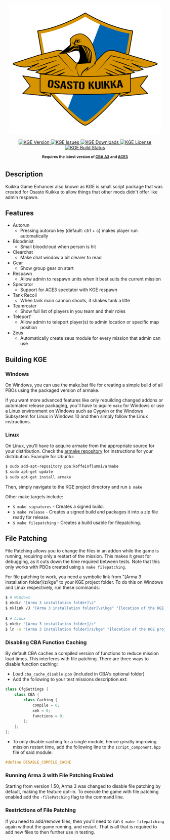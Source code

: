 <p align="center">
    <img src="https://github.com/osasto-kuikka/KGE/blob/master/extras/logo.svg" width="480">
</p>

<p align="center">
    <a href="https://github.com/osasto-kuikka/KGE/releases/latest">
        <img src="https://img.shields.io/badge/Version-1.0.6-blue.svg?style=flat-square" alt="KGE Version">
    </a>
    <a href="https://github.com/osasto-kuikka/KGE/issues">
        <img src="https://img.shields.io/github/issues-raw/osasto-kuikka/KGE.svg?style=flat-square&label=Issues" alt="KGE Issues">
    </a>
    <a href="https://github.com/osasto-kuikka/KGE/releases">
        <img src="https://img.shields.io/github/downloads/osasto-kuikka/KGE/total.svg?style=flat-square&label=Downloads" alt="KGE Downloads">
    </a>
    <a href="https://github.com/osasto-kuikka/KGE/blob/master/LICENSE">
        <img src="https://img.shields.io/badge/License-GPLv2-red.svg?style=flat-square" alt="KGE License">
    </a>
    <a href="https://travis-ci.org/osasto-kuikka/KGE">
        <img src="https://img.shields.io/travis/osasto-kuikka/KGE.svg?style=flat-square&label=Build" alt="KGE Build Status">
    </a>
</p>

<p align="center">
    <sup><strong>Requires the latest version of <a href="https://github.com/CBATeam/CBA_A3/releases">CBA A3</a> and <a href="">ACE3</a></strong></sup>
</p>

## Description
Kuikka Game Enhancer also known as KGE is small script package that was created for Osasto Kuikka to allow things that other mods didn't offer like admin respawn.

## Features
- Autorun
  - Pressing autorun key (default: ctrl + c) makes player run automatically
- Bloodmist
  - Small bloodcloud when person is hit
- Clearchat
  - Make chat window a bit clearer to read
- Gear
  - Show group gear on start
- Respawn
  - Allow admin to respawn units when it best suits the current mission
- Spectator
  - Support for ACE3 spectator with KGE respawn
- Tank Recoil
  - When tank main cannon shoots, it shakes tank a litte
- Teamroster
  - Show full list of players in you team and their roles
- Teleport'
  - Allow admin to teleport player(s) to admin location or specific map position
- Zeus
  - Automatically create zeus module for every mission that admin can use

## Building KGE

### Windows

On Windows, you can use the make.bat file for creating a simple build of all PBOs using the packaged version of armake.

If you want more advanced features like only rebuilding changed addons or automated release packaging, you'll have to aquire `make` for Windows or use a Linux environment on Windows such as Cygwin or the Windows Subsystem for Linux in Windows 10 and then simply follow the Linux instructions.

### Linux

On Linux, you'll have to acquire armake from the appropriate source for your distribution. Check the [armake repository](https://github.com/KoffeinFlummi/armake) for instructions for your distribution. Example for Ubuntu:

```sh
$ sudo add-apt-repository ppa:koffeinflummi/armake
$ sudo apt-get update
$ sudo apt-get install armake
```

Then, simply navigate to the KGE project directory and run `$ make`

Other make targets include:

- `$ make signatures` - Creates a signed build.
- `$ make release` - Creates a signed build and packages it into a zip file ready for release.
- `$ make filepatching` - Creates a build usable for filepatching.

## File Patching

File Patching allows you to change the files in an addon while the game is running, requiring only a restart of the mission. This makes it great for debugging, as it cuts down the time required between tests. Note that this only works with PBOs created using `$ make filepatching`.

For file patching to work, you need a symbolic link from "[Arma 3 installation folder]/z/kge" to your KGE project folder. To do this on Windows and Linux respectively, run these commands:

```sh
$ # Windows
$ mkdir "[Arma 3 installation folder]\z"
$ mklink /J "[Arma 3 installation folder]\z\kge" "[location of the KGE project]"

$ # Linux
$ mkdir "[Arma 3 installation folder]/z"
$ ln -s "[Arma 3 installation folder]/z/kge" "[location of the KGE project]"
```

### Disabling CBA Function Caching

By default CBA caches a compiled version of functions to reduce mission load times. This interferes with file patching. There are three ways to disable function caching:

- Load `cba_cache_disable.pbo` (included in CBA's optional folder)
- Add the following to your test missions description.ext:

```cpp
class CfgSettings {
    class CBA {
        class Caching {
            compile = 0;
            xeh = 0;
            functions = 0;
        };
    };
};
```

- To only disable caching for a single module, hence greatly improving mission restart time, add the following line to the `script_component.hpp` file of said module:

```cpp
#define DISABLE_COMPILE_CACHE
```

### Running Arma 3 with File Patching Enabled

Starting from version 1.50, Arma 3 was changed to disable file patching by default, making the feature opt-in. To execute the game with file patching enabled add the `-filePatching` flag to the command line.

### Restrictions of File Patching

If you need to add/remove files, then you'll need to run `$ make filepatching` again without the game running, and restart. That is all that is required to add new files to then further use in testing.

